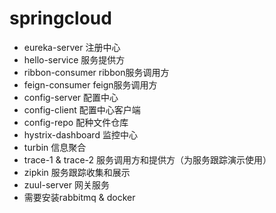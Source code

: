 # springcloud


- eureka-server 注册中心
- hello-service 服务提供方
- ribbon-consumer ribbon服务调用方
- feign-consumer feign服务调用方
- config-server 配置中心
- config-client 配置中心客户端
- config-repo 配种文件仓库
- hystrix-dashboard 监控中心
- turbin 信息聚合
- trace-1 & trace-2 服务调用方和提供方（为服务跟踪演示使用）
- zipkin 服务跟踪收集和展示
- zuul-server 网关服务
- 需要安装rabbitmq & docker
